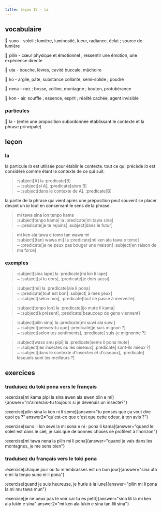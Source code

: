 ```yaml
---
title: leçon 15 - la 
---
```

## vocabulaire

󱥤 suno - soleil ; lumière, luminosité, lueur, radiance, éclat ; source de lumière

󱥎 pilin - cœur physique et émotionnel ; ressentir une émotion, une expérience directe

󱥰 uta - bouche, lèvres, cavité buccale, mâchoire

󱤜 ko - argile, pâte, substance collante, semi-solide ; poudre

󱥀 nena - nez ; bosse, colline, montagne ; bouton, protubérance

󱤝 kon - air, souffle ; essence, esprit ; réalité cachée, agent invisible

### particules

󱤡 la - (entre une proposition subordonnée établissant le contexte et la phrase principale)

## leçon
### la

la particule *la* est utilisée pour établir le contexte. tout ce qui précède *la* est considéré comme étant le contexte de ce qui suit. 

> :subject[A] la :predicate[B] \
> ~ :subject[si A], :predicate[alors B] \
> ~ :subject[dans le contexte de A], :predicate[B] 

la partie de la phrase qui vient après une préposition peut souvent se placer devant un *la* tout en conservant le sens de la phrase. 

> mi tawa sina lon tenpo kama \
> :subject[tenpo kama] la :predicate[mi tawa sina] \
> ~ :predicate[je te rejoins] :subject[dans le futur]

> mi ken ala tawa e tomo tan wawa mi \
> :subject[(tan) wawa mi] la :predicate[mi ken ala tawa e tomo] \
> ~ :predicate[je ne peux pas bouger une maison] :subject[en raison de ma force]

### exemples

> :subject[sina lape] la :predicate[mi kin li lape] \
> ~ :subject[si tu dors], :predicate[je dors aussi]

> :subject[mi] la :predicate[ale li pona] \
> ~ :predicate[tout est bon] :subject[ à mes yeux] \
> ~ :subject[selon moi], :predicate[tout se passe à merveille]

> :subject[tenpo lon] la :predicate[ijo mute li kama] \
> ~ :subject[à présent], :predicate[beaucoup de gens viennent]

> :subject[pilin sina] la :predicate[mi suwi ala suwi] \
> ~ :subject[penses-tu que] :predicate[je suis mignon ?] \
> ~ :subject[selon tes sentiments], :predicate[ suis-je mignonne ?]

> :subject[waso anu pipi] la :predicate[seme li pona mute] \
> ~ :subject[les insectes ou les oiseaux] :predicate[ sont-ils mieux ?] \
> ~ :subject[dans le contexte d'insectes et d'oiseaux], :predicate[ lesquels sont les meilleurs ?]

## exercices
### traduisez du toki pona vers le français
:exercise[mi kama pipi la sina awen ala awen olin e mi]{answer="m'aimerais-tu toujours si je devenais un insecte?"}

:exercise[pilin sina la kon ni li seme]{answer="tu penses que ça veut dire quoi ça ?" answer2="qu'est-ce que c'est que cette odeur, à ton avis ?"}

:exercise[suno li lon sewi la mi sona e ni · pona li kama]{answer="quand le soleil est dans le ciel, je sais que de bonnes choses se profilent à l’horizon"}

:exercise[mi tawa nena la pilin mi li pona]{answer="quand je vais dans les montagnes, je me sens bien"}

### traduisez du français vers le toki pona
:exercise[chaque jour où tu m'embrasses est un bon jour]{answer="sina uta e mi la tenpo suno ni li pona"}

:exercise[quand je suis heureuse, je hurle à la lune]{answer="pilin mi li pona la mi mu tawa mun"}

:exercise[je ne peux pas te voir car tu es petit]{answer="sina lili la mi ken ala lukin e sina" answer2="mi ken ala lukin e sina tan lili sina"}